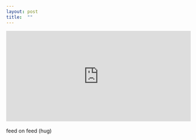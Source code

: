 ```yaml
---
layout: post
title:  ""
---
```


<div>
<iframe src="https://player.vimeo.com/video/153473530?title=0&byline=0&portrait=0" width="500" height="245" frameborder="0" webkitallowfullscreen mozallowfullscreen allowfullscreen></iframe>
</div>

<br>
feed on feed (hug)


